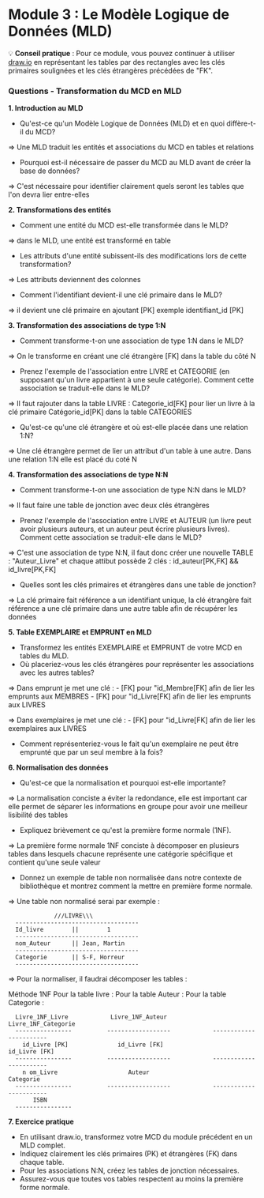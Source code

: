 # Module 3 : Le Modèle Logique de Données (MLD)

💡 **Conseil pratique** : Pour ce module, vous pouvez continuer à utiliser [draw.io](https://app.diagrams.net/) en représentant les tables par des rectangles avec les clés primaires soulignées et les clés étrangères précédées de "FK".

### Questions - Transformation du MCD en MLD

**1. Introduction au MLD**

- Qu'est-ce qu'un Modèle Logique de Données (MLD) et en quoi diffère-t-il du MCD?

=> Une MLD traduit les entités et associations du MCD en tables et relations

- Pourquoi est-il nécessaire de passer du MCD au MLD avant de créer la base de données?

=> C'est nécessaire pour identifier clairement quels seront les tables que l'on devra lier entre-elles

**2. Transformations des entités**

- Comment une entité du MCD est-elle transformée dans le MLD?

=> dans le MLD, une entité est transformé en table

- Les attributs d'une entité subissent-ils des modifications lors de cette transformation?

=> Les attributs deviennent des colonnes

- Comment l'identifiant devient-il une clé primaire dans le MLD?

=> il devient une clé primaire en ajoutant [PK] exemple identifiant_id [PK]

**3. Transformation des associations de type 1:N**

- Comment transforme-t-on une association de type 1:N dans le MLD?

=> On le transforme en créant une clé étrangère [FK] dans la table du côté N

- Prenez l'exemple de l'association entre LIVRE et CATEGORIE (en supposant qu'un livre appartient à une seule catégorie). Comment cette association se traduit-elle dans le MLD?

=> Il faut rajouter dans la table LIVRE : Categorie_id[FK] pour lier un livre à la clé primaire Catégorie_id[PK] dans la table CATEGORIES

- Qu'est-ce qu'une clé étrangère et où est-elle placée dans une relation 1:N?

=> Une clé étrangère permet de lier un attribut d'un table à une autre.
Dans une relation 1:N elle est placé du coté N

**4. Transformation des associations de type N:N**

- Comment transforme-t-on une association de type N:N dans le MLD?

=> Il faut faire une table de jonction avec deux clés étrangères

- Prenez l'exemple de l'association entre LIVRE et AUTEUR (un livre peut avoir plusieurs auteurs, et un auteur peut écrire plusieurs livres). Comment cette association se traduit-elle dans le MLD?

=> C'est une association de type N:N, il faut donc créer une nouvelle TABLE : "Auteur_Livre" et chaque attibut possède 2 clés :
id_auteur[PK,FK] && id_livre[PK,FK]

- Quelles sont les clés primaires et étrangères dans une table de jonction?

=> La clé primaire fait référence a un identifiant unique, la clé étrangère fait référence a une clé primaire dans une autre table afin de récupérer les données

**5. Table EXEMPLAIRE et EMPRUNT en MLD**

- Transformez les entités EXEMPLAIRE et EMPRUNT de votre MCD en tables du MLD.
- Où placeriez-vous les clés étrangères pour représenter les associations avec les autres tables?

=> Dans emprunt je met une clé : - [FK] pour "id_Membre[FK] afin de lier les emprunts aux MEMBRES - [FK] pour "id_Livre[FK] afin de lier les emprunts aux LIVRES

=> Dans exemplaires je met une clé : - [FK] pour "id_Livre[FK] afin de lier les exemplaires aux LIVRES

- Comment représenteriez-vous le fait qu'un exemplaire ne peut être emprunté que par un seul membre à la fois?

**6. Normalisation des données**

- Qu'est-ce que la normalisation et pourquoi est-elle importante?

=> La normalisation conciste a éviter la redondance, elle est important car elle permet de séparer les informations en groupe pour
avoir une meilleur lisibilité des tables

- Expliquez brièvement ce qu'est la première forme normale (1NF).

=> La première forme normale 1NF conciste à décomposer en plusieurs tables dans lesquels chacune représente une catégorie spécifique
et contient qu'une seule valeur

- Donnez un exemple de table non normalisée dans notre contexte de bibliothèque et montrez comment la mettre en première forme normale.

=> Une table non normalisé serai par exemple :

                 ///LIVRE\\\
      -----------------------------------
      Id_livre        ||        1
      -----------------------------------
      nom_Auteur      || Jean, Martin
      -----------------------------------
      Categorie       || S-F, Horreur
      -----------------------------------

=> Pour la normaliser, il faudrai décomposer les tables :

Méthode 1NF
Pour la table livre : Pour la table Auteur : Pour la table Categorie :

      Livre_1NF_Livre            Livre_1NF_Auteur              Livre_1NF_Categorie
      ----------------          ------------------            -----------------------
        id_Livre [PK]              id_Livre [FK]                   id_Livre [FK]
      ----------------          ------------------            -----------------------
        n om_Livre                    Auteur                         Categorie
      ----------------          ------------------            -----------------------
           ISBN
      ----------------

**7. Exercice pratique**

- En utilisant draw.io, transformez votre MCD du module précédent en un MLD complet.
- Indiquez clairement les clés primaires (PK) et étrangères (FK) dans chaque table.
- Pour les associations N:N, créez les tables de jonction nécessaires.
- Assurez-vous que toutes vos tables respectent au moins la première forme normale.
